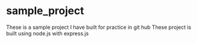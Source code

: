 # sample_project
These is a sample project 
I have built for practice in git hub
These project is built using node.js with express.js

